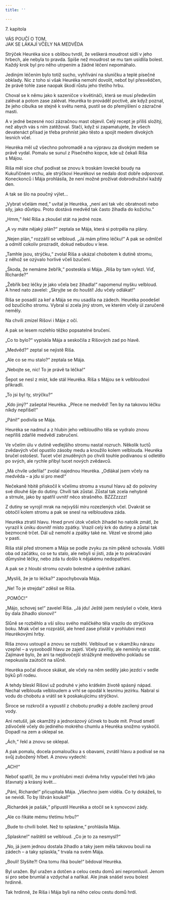 ```yaml
---
title: ''

---
```


7. kapitola

VÁS POUČÍ O TOM,  
JAK SE LÁKAJÍ VČELY NA MEDVĚDA

Strýček Heuréka sice s oblibou tvrdil, že veškerá moudrost sídlí v jeho hrbech, ale nebyla to pravda. Spíše než moudrost se mu tam usídlila bolest. Každý krok byl pro něho utrpením a žádné léčení nepomáhalo.

Jediným léčením bylo totiž sucho, vyhřívání na sluníčku a teplé písečné obklady. Nic z toho si však Heuréka nemohl dovolit, neboť byl přesvědčen, že právě tohle zase naopak škodí růstu jeho třetího hrbu.

Choval se k němu jako k sazeničce v květináči, která se musí především zalévat a potom zase zalévat. Heuréka to prováděl poctivě, ale když poznal, že jeho cibulka se stejně k světu nemá, pustil se do přemýšlení o zázračné masti.

A v jedné bezesné noci zázračnou mast objevil. Celý recept je příliš složitý, než abych vás s ním zatěžoval. Stačí, když si zapamatujete, že všech devatenáct přísad je třeba prohníst jako těsto a spojit medem divokých lesních včel.

Heuréka měl už všechno pohromadě a na výpravu za divokým medem se právě vydal. Pomalu se sunul z Písečného kopce, kde už čekali Ríša s Májou.

Ríša měl sice chuť podívat se znovu k troskám lovecké boudy na Kukuřičném vrchu, ale strýčkovi Heurékovi se nedalo dost dobře odporovat. Koneckonců i Mája prohlásila, že není možné prožívat dobrodružství každý den.

A tak se šlo na poučný výlet…

„Vybrat včelám med,“ uvítal je Heuréka, „není ani tak věc obratnosti nebo síly, jako důvtipu. Proto dostává medvěd tak často žihadla do kožichu.“

„Hmm,“ řekl Ríša a zkoušel stát na jedné noze.

„A vy máte nějaký plán?“ zeptala se Mája, která si potrpěla na plány.

„Nejen plán,“ rozzářil se velbloud. „Já mám přímo léčku!“ A pak se odmlčel a odmítl cokoliv prozradit, dokud nebudou v lese.

„Tamhle jsou, strýčku,“ zvolal Ríša a ukázal chobotem k dutině stromu, z něhož se ozývalo horlivé včelí bzučení.

„Škoda, že nemáme žebřík,“ posteskla si Mája. „Ríša by tam vylezl. Viď, Richarde?“

„Žebřík bez léčky je jako včela bez žihadla!“ napomenul myšku velbloud. A hned nato zavelel: „Skryjte se do houští! Jdu včely odlákat!“

Ríša se posadil za keř a Mája se mu usadila na zádech. Heuréka poodešel od bzučícího stromu. Vybral si zcela jiný strom, ve kterém včely úl zaručeně neměly.

Na chvíli zmizel Ríšovi i Máje z očí.

A pak se lesem rozlehlo těžko popsatelné bručení.

„Co to bylo?“ vypískla Mája a seskočila z Ríšových zad po hlavě.

„Medvěd?“ zeptal se nejistě Ríša.

„Ale co se mu stalo?“ zeptala se Mája.

„Nebojte se, nic! To je právě ta léčka!“

Šepot se nesl z míst, kde stál Heuréka. Ríša s Májou se k velbloudovi přikradli.

„To jsi byl ty, strýčku?“

„Kdo jiný?“ zašeptal Heuréka. „Přece ne medvěd! Ten by na takovou léčku nikdy nepřišel!“

„Páni!“ podivila se Mája.

Heuréka se nadmul a z hlubin jeho velbloudího těla se vydralo znovu nepříliš zdařilé medvědí zabručení.

Ve včelím úlu v dutině vedlejšího stromu nastal rozruch. Několik tuctů zvědavých včel opustilo zásoby medu a kroužilo kolem velblouda. Heuréka bručel ostošest. Tucet včel znuděných po chvíli touhle podívanou si odletělo po svých, ale rychle přibyl tucet nových zvědavců.

„Má chvíle udeřila!“ zvolal najednou Heuréka. „Odlákal jsem včely na medvěda – a jdu si pro med!“

Nečekaně hbitě přiskočil k včelímu stromu a vsunul hlavu až do poloviny své dlouhé šíje do dutiny. Chvíli tak zůstal. Zůstal tak zcela nehybně a strnule, jako by spatřil uvnitř něco strašného. BZZZzzzz!

Z dutiny se vyrojil mrak na nejvyšší míru rozezlených včel. Dvakrát se obtočil kolem stromu a pak se snesl na velbloudova záda.

Heuréka ztratil hlavu. Hned první útok včelích žihadel ho natolik zmátl, že vyrazil k úniku dovnitř místo zpátky. Vrazil celý krk do dutiny a zůstal tak bezmocně trčet. Dál už nemohl a zpátky také ne. Vězel ve stromě jako v pasti.

Ríša stál před stromem a Mája se podle zvyku za ním pěkně schovala. Viděli oba od začátku, co se tu stalo, ale nebyli si jisti, zda je to pokračování důmyslné léčky, nebo zda tu došlo k nějakému nedopatření.

A pak se z hloubi stromu ozvalo bolestné a úpěnlivé zalkání.

„Myslíš, že je to léčka?“ zapochybovala Mája.

„Ne! To je strejda!“ zděsil se Ríša.

„POMÓC!“

„Májo, schovej se!“ zavelel Ríša. „Já jdu! Ještě jsem neslyšel o včele, která by dala žihadlo slonovi!“

Slůně se rozběhlo a vší silou svého maličkého těla vrazilo do strýčkova boku. Mrak včel se rozprášil, ale hned zase přistál v prohlubni mezi Heurékovými hrby.

Ríša znovu ustoupil a znovu se rozběhl. Velbloud se v okamžiku nárazu vzepřel – a vysvobodil hlavu ze zajetí. Včely zavířily, ale nemínily se vzdát. Zajímavé bylo, že ani ta nejdivočejší strážkyně medového pokladu se nepokusila zaútočit na slůně.

Heuréka počal divoce skákat, ale včely na něm seděly jako jezdci v sedle býků při rodeu.

A tehdy bleskl Ríšovi už podruhé v jeho krátkém životě spásný nápad. Nechal velblouda velbloudem a vrhl se opodál k lesnímu jezírku. Nabral si vodu do chobotu a vrátil se k poskakujícímu strýčkovi.

Široce se rozkročil a vypustil z chobotu prudký a dobře zacílený proud vody.

Ani netušil, jak okamžitý a jednorázový účinek to bude mít. Proud smetl zdivočelé včely do jediného mokrého chumlu a Heuréka snožmo vyskočil. Dopadl na zem a oklepal se.

„Ách,“ řekl a znovu se oklepal.

A pak pomalu, docela pomaloučku a s obavami, zvrátil hlavu a podíval se na svůj zubožený hřbet. A znovu vydechl:

„ACH!“

Neboť spatřil, že mu v prohlubni mezi dvěma hrby vypučel třetí hrb jako šťavnatý a krásný květ…

„Páni, Richarde!“ přicupitala Mája. „Všechno jsem viděla. Co ty dokážeš, to se nevidí. To by Ištván koukal!“

„Richardek je pašák,“ připustil Heuréka a otočil se k synovcovi zády.

„Ale co říkáte mému třetímu hrbu?“

„Bude to chvíli bolet. Než to splaskne,“ prohlásila Mája.

„Splaskne!“ naštětil se velbloud. „Co je to za nesmysl?“

„No, já jsem jednou dostala žihadlo a taky jsem měla takovou bouli na zádech – a taky splaskla,“ trvala na svém Mája.

„Bouli! Slyšíte?! Ona tomu říká boule!“ bědoval Heuréka.

Byl uražen. Byl uražen a dotčen a celou cestu domů ani nepromluvil. Jenom si pro sebe brumlal a vzdychal a naříkal. Ale jinak snášel svou bolest hrdinně.

Tak hrdinně, že Ríša i Mája byli na něho celou cestu domů hrdí.
